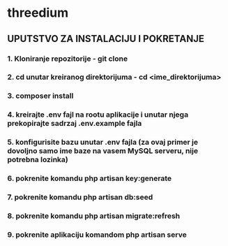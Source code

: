 # threedium

## UPUTSTVO ZA INSTALACIJU I POKRETANJE

### 1. Kloniranje repozitorije - git clone 

### 2. cd unutar kreiranog direktorijuma - cd <ime_direktorijuma>

### 3. composer install

### 4. kreirajte .env fajl na rootu aplikacije i unutar njega prekopirajte sadrzaj .env.example fajla

### 5. konfigurisite bazu unutar .env fajla (za ovaj primer je dovoljno samo ime baze na vasem MySQL serveru, nije potrebna lozinka)

### 6. pokrenite komandu php artisan key:generate

### 7. pokrenite komandu php artisan db:seed

### 8. pokrenite komandu php artisan migrate:refresh

### 9. pokrenite aplikaciju komandom php artisan serve
